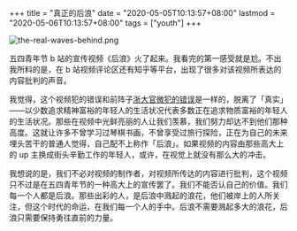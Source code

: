 +++
title = "真正的后浪"
date = "2020-05-05T10:13:57+08:00"
lastmod = "2020-05-06T10:13:57+08:00"
tags = ["youth"]
+++

![the-real-waves-behind.png](/images/the-real-waves-behind.png)

五四青年节 b 站的宣传视频《后浪》火了起来。我看完的第一感受就是尬。不出我所料的是，在 b 站视频评论区还有知乎等平台，出现了很多对该视频所表达的内容批判的声音。

我觉得，这个视频犯的错误和前阵子[浙大官微犯的错误](/life/ideas/zju-wechat-official-account/)是一样的，脱离了「真实」——以少数追求精神富裕的年轻人的生活状况代表多数正在追求物质富裕的年轻人的生活状况。那些在视频中光鲜亮丽的人让我们羡慕，我们努力却达不到他们那种高度。这就让许多不曾学习过琴棋书画，不曾享受过旅行探险，正在为自己的未来埋头苦干的普通人觉得，自己配不上称作「后浪」。如果视频的内容由那些高大上的 up 主换成街头辛勤工作的年轻人，或许，在视觉上就没有那么大的冲击。

我想说的是，我们不必对视频的制作者，对视频所传达的内容进行批判，这个视频只不过是在五四青年节的一种高大上的宣传罢了。我们不能否认自己的价值。我们每一个人都是后浪。那些出彩的人，是后浪中溅起的浪花，他们被岸上的人所关注，但这个时代的命运，在我们每一个人的手中。后浪不需要溅起多大的浪花，后浪只需要保持勇往直前的力量。